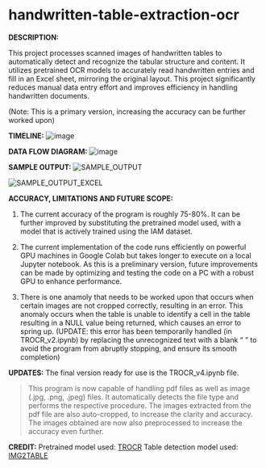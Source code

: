 # handwritten-table-extraction-ocr

**DESCRIPTION:**

This project processes scanned images of handwritten tables to automatically detect and recognize the tabular structure and content. It utilizes pretrained OCR models to accurately read handwritten entries and fill in an Excel sheet, mirroring the original layout. This project significantly reduces manual data entry effort and improves efficiency in handling handwritten documents.

(Note: This is a primary version, increasing the accuracy can be further worked upon)

**TIMELINE:**
![image](https://github.com/natashasalvi2003/handwritten-table-extraction-ocr/assets/123302023/5ba28c49-c881-4886-9343-e4e8813613ad)

**DATA FLOW DIAGRAM:**
![image](https://github.com/natashasalvi2003/handwritten-table-extraction-ocr/assets/123302023/3e238c89-c630-4026-9889-6f8fafcf8b4b)

**SAMPLE OUTPUT:**
![SAMPLE_OUTPUT](https://github.com/natashasalvi2003/handwritten-table-extraction-ocr/assets/123302023/4f664a04-7bbd-4314-b647-453f0409c552)

![SAMPLE_OUTPUT_EXCEL](https://github.com/natashasalvi2003/handwritten-table-extraction-ocr/assets/123302023/f9e48084-f2ac-4627-91ee-9e35613101cc)

**ACCURACY, LIMITATIONS AND FUTURE SCOPE:**

1. The current accuracy of the program is roughly 75-80%. It can be further improved by substituting the pretrained model used, with a model that is actively trained using the IAM dataset.

2. The current implementation of the code runs efficiently on powerful GPU machines in Google Colab but takes longer to execute on a local Jupyter notebook. As this is a preliminary version, future improvements can be made by optimizing and testing the code on a PC with a robust GPU to enhance performance.

3. There is one anamoly that needs to be worked upon that occurs when certain images are not cropped correctly, resulting in an error. This anomaly occurs when the table is unable to identify a cell in the table resulting in a NULL value being returned, which causes an error to spring up.
(UPDATE: this error has been temporarily handled (in TROCR_v2.ipynb) by replacing the unrecognized text with a blank “ ”  to avoid the program from abruptly stopping, and ensure its smooth completion)

**UPDATES:**
The final version ready for use is the TROCR_v4.ipynb file.
> This program is now capable of handling pdf files as well as image (.jpg, .png, .jpeg) files. It automatically detects the file type and performs the respective procedure.​
> The images extracted from the pdf file are also auto-cropped, to increase the clarity and accuracy.​
> The images obtained are now also preprocessed to increase the accuracy even further.​

**CREDIT:**
Pretrained model used: [TROCR](https://huggingface.co/microsoft/trocr-base-handwritten)
Table detection model used: [IMG2TABLE](https://github.com/xavctn/img2table)
